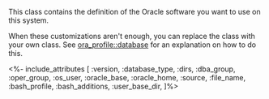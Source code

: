 This class contains the definition of the Oracle software you want to use on this system.

When these customizations aren't enough, you can replace the class with your own class. See [ora_profile::database](./database.html) for an explanation on how to do this.

<%- include_attributes [
  :version,
  :database_type,
  :dirs,
  :dba_group,
  :oper_group,
  :os_user,
  :oracle_base,
  :oracle_home,
  :source,
  :file_name,
  :bash_profile,
  :bash_additions,
  :user_base_dir,
]%>
